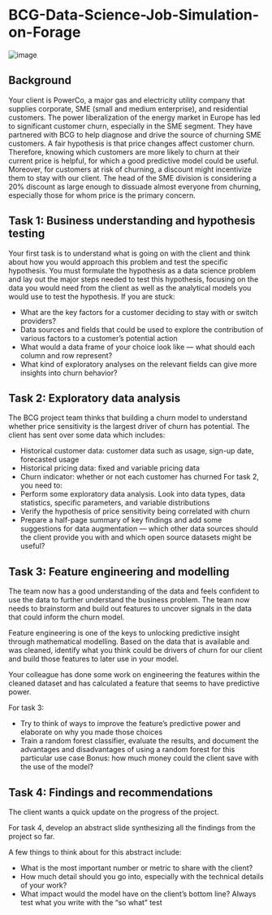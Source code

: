 # BCG-Data-Science-Job-Simulation-on-Forage
![image](https://github.com/user-attachments/assets/41498462-2a14-4f47-947c-60a8d62641c0)
## Background
Your client is PowerCo, a major gas and electricity utility company that supplies corporate, SME (small and medium enterprise), and residential customers. The power liberalization of the energy market in Europe has led to significant customer churn, especially in the SME segment. They have partnered with BCG to help diagnose and drive the source of churning SME customers.
A fair hypothesis is that price changes affect customer churn. Therefore, knowing which customers are more likely to churn at their current price is helpful, for which a good predictive model could be useful.
Moreover, for customers at risk of churning, a discount might incentivize them to stay with our client. The head of the SME division is considering a 20% discount as large enough to dissuade almost everyone from churning, especially those for whom price is the primary concern.
## Task 1: Business understanding and hypothesis testing
Your first task is to understand what is going on with the client and think about how you would approach this problem and test the specific hypothesis.
You must formulate the hypothesis as a data science problem and lay out the major steps needed to test this hypothesis, focusing on the data you would need from the client as well as the analytical models you would use to test the hypothesis.
If you are stuck:
- What are the key factors for a customer deciding to stay with or switch providers?
- Data sources and fields that could be used to explore the contribution of various factors to a customer’s potential action
- What would a data frame of your choice look like — what should each column and row represent?
- What kind of exploratory analyses on the relevant fields can give more insights into churn behavior?
## Task 2: Exploratory data analysis
The BCG project team thinks that building a churn model to understand whether price sensitivity is the largest driver of churn has potential. The client has sent over some data which includes:
- Historical customer data: customer data such as usage, sign-up date, forecasted usage
- Historical pricing data: fixed and variable pricing data
- Churn indicator: whether or not each customer has churned For task 2, you need to:
- Perform some exploratory data analysis. Look into data types, data statistics, specific parameters, and variable distributions
- Verify the hypothesis of price sensitivity being correlated with churn
- Prepare a half-page summary of key findings and add some suggestions for data augmentation — which other data sources should the client provide you with and which open source datasets might be useful?
## Task 3: Feature engineering and modelling
The team now has a good understanding of the data and feels confident to use the data to further understand the business problem. The team now needs to brainstorm and build out features to uncover signals in the data that could inform the churn model.

Feature engineering is one of the keys to unlocking predictive insight through mathematical modelling. Based on the data that is available and was cleaned, identify what you think could be drivers of churn for our client and build those features to later use in your model.

Your colleague has done some work on engineering the features within the cleaned dataset and has calculated a feature that seems to have predictive power.

For task 3:

- Try to think of ways to improve the feature’s predictive power and elaborate on why you made those choices
- Train a random forest classifier, evaluate the results, and document the advantages and disadvantages of using a random forest for this particular use case
Bonus: how much money could the client save with the use of the model?

## Task 4: Findings and recommendations
The client wants a quick update on the progress of the project.

For task 4, develop an abstract slide synthesizing all the findings from the project so far.

A few things to think about for this abstract include:

- What is the most important number or metric to share with the client?
- How much detail should you go into, especially with the technical details of your work?
- What impact would the model have on the client’s bottom line? Always test what you write with the “so what” test
